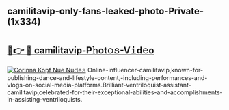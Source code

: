 ## camilitavip-only-fans​-leaked-photo​-Private-(1x334)


# <h2><a href="https://mediaupload.pro?title=camilitavip&ref=git">🔗👉 🔴 camilitavip-P𝚑ot𝚘𝚜-V𝚒d𝚎o</a></h2>

[![Corinna Kopf Nue Nu𝚍e𝚜](https://i.imgur.com/0qMVB7G.gif)](https://mediaupload.pro?title=camilitavip&ref=git)
Online-influencer-camilitavip,known-for-publishing-dance-and-lifestyle-content,-including-performances-and-vlogs-on-social-media-platforms.Brilliant-ventriloquist-assistant-camilitavip,celebrated-for-their-exceptional-abilities-and-accomplishments-in-assisting-ventriloquists.  